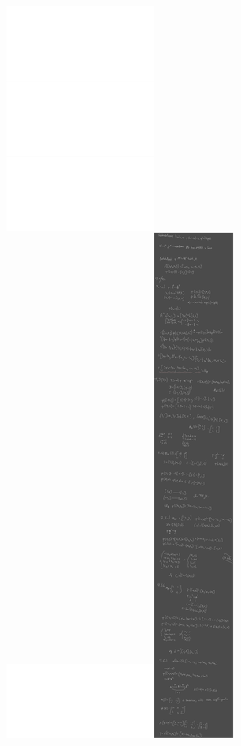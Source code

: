 ![AL2-wyklad-7](Notatki/Semestr%202/Algebra%20liniowa%202/Wyk%C5%82ady/Wyk%C5%82ad%207/AL2-wyklad-7.pdf)![AL2-zestaw-7](Notatki/Semestr%202/Algebra%20liniowa%202/Wyk%C5%82ady/Wyk%C5%82ad%207/AL2-zestaw-7.pdf)![Wyklad_7a_cz1](Notatki/Semestr%202/Algebra%20liniowa%202/Wyk%C5%82ady/Wyk%C5%82ad%207/Wyklad_7a_cz1.pdf)![Wyklad_7a_cz2](Notatki/Semestr%202/Algebra%20liniowa%202/Wyk%C5%82ady/Wyk%C5%82ad%207/Wyklad_7a_cz2.pdf)![Drawing 2023-05-31 13.19.54.excalidraw](Notatki/Semestr%202/Algebra%20liniowa%202/Wyk%C5%82ady/Wyk%C5%82ad%207/Drawing%202023-05-31%2013.19.54.excalidraw.svg)
